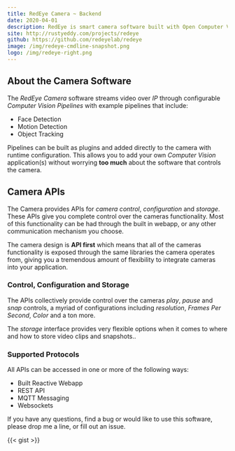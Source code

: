 ```yaml
---
title: RedEye Camera ~ Backend
date: 2020-04-01
description: RedEye is smart camera software built with Open Computer Vision (OpenCV) with simple control and configuration APIs
site: http://rustyeddy.com/projects/redeye
github: https://github.com/redeyelab/redeye
image: /img/redeye-cmdline-snapshot.png
logo: /img/redeye-right.png
---
```


## About the Camera Software

The _RedEye Camera_ software streams video over _IP_ through
configurable _Computer Vision Pipelines_ with example
pipelines that include:

- Face Detection
- Motion Detection
- Object Tracking

Pipelines can be built as plugins and added directly to the camera
with runtime configuration. This allows you to add your own _Computer
Vision_ application(s) without worrying **too much** about the
software that controls the camera.

## Camera APIs

The Camera provides APIs for  _camera control_, _configuration_ and
_storage_. These APIs give you complete control over the
cameras functionality. Most of this functionality can be had through
the built in webapp, or any other communication mechanism you choose.

The camera design is **API first** which means that all of the cameras
functionality is exposed through the same libraries the camera
operates from, giving you a tremendous amount of flexibility to
integrate cameras into your application.

### Control, Configuration and Storage

The APIs collectively provide control over the cameras _play_, _pause_
and _snap_ controls, a myriad of configurations including
_resolution_, _Frames Per Second_, _Color_ and a ton more.

The _storage_ interface provides very flexible options when it comes
to where and how to store video clips and snapshots..

### Supported Protocols

All APIs can be accessed in one or more of the following ways: 

- Built Reactive Webapp
- REST API
- MQTT Messaging
- Websockets

If you have any questions, find a bug or would like to use this
software, please drop me a line, or fill out an issue.

{{< gist >}}

